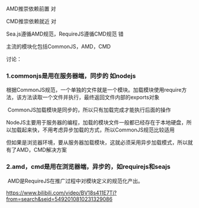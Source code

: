 AMD推崇依赖前置  对

CMD推崇依赖就近 对

Sea.js遵循AMD规范，RequireJS遵循CMD规范  错

主流的模块化包括CommonJS，AMD，CMD



讨论：

### 1.commonjs是用在服务器端，同步的 如nodejs

​	根据CommonJS规范，一个单独的文件就是一个模块。加载模块使用require方法，该方法读取一个文件并执行，最终返回文件内部的exports对象

​	CommonJS加载模块是同步的，所以只有加载完成才能执行后面的操作

​	NodeJS主要用于服务器的编程，加载的模块文件一般都已经存在于本地硬盘，所以加载起来快，不用考虑异步加载的方式，所以CommonJS规范比较适用

​	但如果是浏览器环境，要从服务器加载模块，这就必须采用异步加载模式，所以就有了AMD，CMD解决方案

### 2.amd，cmd是用在浏览器端，异步的，如requirejs和seajs

​	AMD是RequireJS在推广过程中对模块定义的规范化产出。

https://www.bilibili.com/video/BV18s411E7Tj?from=search&seid=5492010810231329086

